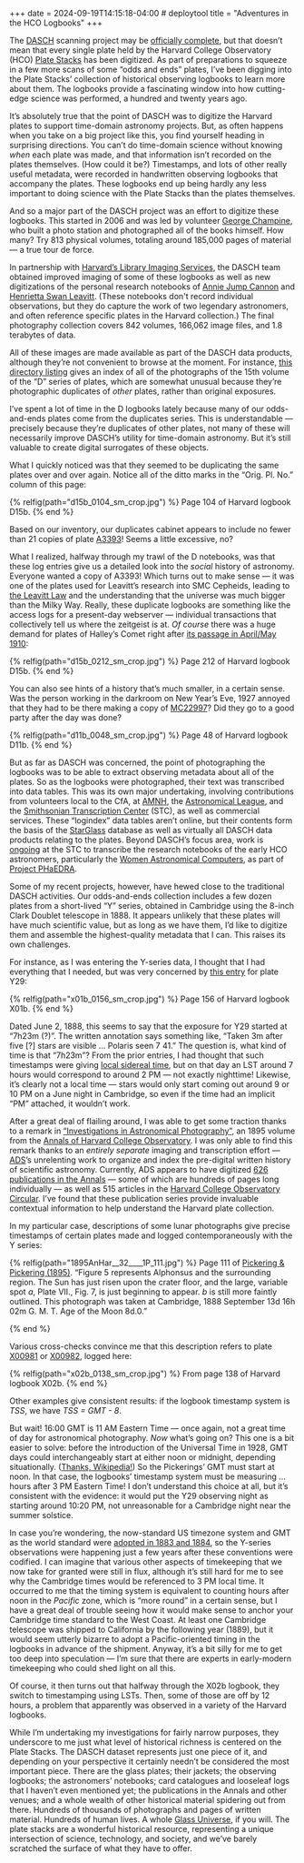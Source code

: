 +++
date = 2024-09-19T14:15:18-04:00 # deploytool
title = "Adventures in the HCO Logbooks"
+++

The [DASCH] scanning project may be [officially complete][dc], but that doesn’t
mean that every single plate held by the Harvard College Observatory (HCO)
[Plate Stacks][ps] has been digitized. As part of preparations to squeeze in a
few more scans of some “odds and ends” plates, I’ve been digging into the Plate
Stacks’ collection of historical observing logbooks to learn more about them.
The logbooks provide a fascinating window into how cutting-edge science was
performed, a hundred and twenty years ago.

[DASCH]: https://dasch.cfa.harvard.edu/
[dc]: https://aas.org/posts/news/2024/03/harvards-dasch-scanning-project-now-complete
[ps]: https://platestacks.cfa.harvard.edu/

<!-- more -->

It’s absolutely true that the point of DASCH was to digitize the Harvard plates
to support time-domain astronomy projects. But, as often happens when you take
on a big project like this, you find yourself heading in surprising directions.
You can’t do time-domain science without knowing *when* each plate was made, and
that information isn’t recorded on the plates themselves. (How could it be?)
Timestamps, and lots of other really useful metadata, were recorded in
handwritten observing logbooks that accompany the plates. These logbooks end up
being hardly any less important to doing science with the Plate Stacks than the
plates themselves.

And so a major part of the DASCH project was an effort to digitize these
logbooks. This started in 2006 and was led by volunteer [George Champine][gc],
who built a photo station and photographed all of the books himself. How many?
Try 813 physical volumes, totaling around 185,000 pages of material — a true
tour de force.

[gc]: https://www.legacy.com/us/obituaries/bostonglobe/name/george-champine-obituary?id=19757368

In partnership with [Harvard’s Library Imaging Services][hlis], the DASCH team
obtained improved imaging of some of these logbooks as well as new digitizations
of the personal research notebooks of [Annie Jump Cannon][ajc] and [Henrietta
Swan Leavitt][hsl]. (These notebooks don't record individual observations, but
they do capture the work of two legendary astronomers, and often reference
specific plates in the Harvard collection.) The final photography collection
covers 842 volumes, 166,062 image files, and 1.8 terabytes of data.

[hlis]: https://imaging.library.harvard.edu/
[ajc]: https://library.cfa.harvard.edu/women-at-hco/annie-jump-cannon
[hsl]: https://library.cfa.harvard.edu/women-at-hco/henrietta-swan-leavitt

All of these images are made available as part of the DASCH data products,
although they’re not convenient to browse at the moment. For instance, [this
directory listing][d15b] gives an index of all of the photographs of the 15th
volume of the “D” series of plates, which are somewhat unusual because they’re
photographic duplicates of *other* plates, rather than original exposures.

[d15b]: http://dasch.rc.fas.harvard.edu/scans/dasch/5/d15b/

I’ve spent a lot of time in the D logbooks lately because many of our
odds-and-ends plates come from the duplicates series. This is understandable —
precisely because they’re duplicates of other plates, not many of these will
necessarily improve DASCH’s utility for time-domain astronomy. But it’s still
valuable to create digital surrogates of these objects.

What I quickly noticed was that they seemed to be duplicating the same plates
over and over again. Notice all of the ditto marks in the “Orig. Pl. No.” column
of this page:

{% relfig(path="d15b_0104_sm_crop.jpg") %}
Page 104 of Harvard logbook D15b.
{% end %}

Based on our inventory, our duplicates cabinet appears to include no fewer than
21 copies of plate [A3393][a03393]! Seems a little excessive, no?

[a03393]: https://starglass.cfa.harvard.edu/plate/a03393

What I realized, halfway through my trawl of the D notebooks, was that these log
entries give us a detailed look into the *social* history of astronomy. Everyone
wanted a copy of A3393! Which turns out to make sense — it was one of the plates
used for Leavitt’s research into SMC Cepheids, leading to [the Leavitt Law][ll]
and the understanding that the universe was much bigger than the Milky Way.
Really, these duplicate logbooks are something like the access logs for a
present-day webserver — individual transactions that collectively tell us where
the zeitgeist is at. *Of course* there was a huge demand for plates of Halley’s
Comet right after [its passage in April/May 1910][hc]:

[ll]: https://en.wikipedia.org/wiki/Period-luminosity_relation
[hc]: https://en.wikipedia.org/wiki/Halley%27s_Comet#1910

{% relfig(path="d15b_0212_sm_crop.jpg") %}
Page 212 of Harvard logbook D15b.
{% end %}

You can also see hints of a history that’s much smaller, in a certain sense. Was
the person working in the darkroom on New Year’s Eve, 1927 annoyed that they had
to be there making a copy of [MC22997]? Did they go to a good party after the
day was done?

[MC22997]: https://starglass.cfa.harvard.edu/plate/mc22997

{% relfig(path="d11b_0048_sm_crop.jpg") %}
Page 48 of Harvard logbook D11b.
{% end %}

But as far as DASCH was concerned, the point of photographing the logbooks was
to be able to extract observing metadata about all of the plates. So as the
logbooks were photographed, their text was transcribed into data tables. This
was its own major undertaking, involving contributions from volunteers local to
the CfA, at [AMNH], the [Astronomical League][al], and the [Smithsonian
Transcription Center][stc] (STC), as well as commercial services. These
“logindex” data tables aren’t online, but their contents form the basis of the
[StarGlass][sg] database as well as virtually all DASCH data products relating
to the plates. Beyond DASCH’s focus area, work is [ongoing][cfastc] at the STC
to transcribe the research notebooks of the early HCO astronomers, particularly
the [Women Astronomical Computers][wac], as part of [Project PHaEDRA][phae].

[AMNH]: https://www.amnh.org/
[al]: https://www.astroleague.org/
[stc]: https://transcription.si.edu/
[sg]: https://starglass.cfa.harvard.edu/
[cfastc]: https://transcription.si.edu/browse?filter=owner%3A11
[wac]: https://library.cfa.harvard.edu/glass-plates/women-at-the-harvard-college-observatory
[phae]: https://library.cfa.harvard.edu/project-phaedra

Some of my recent projects, however, have hewed close to the traditional DASCH
activities. Our odds-and-ends collection includes a few dozen plates from a
short-lived “Y” series, obtained in Cambridge using the 8-inch Clark Doublet
telescope in 1888. It appears unlikely that these plates will have much
scientific value, but as long as we have them, I’d like to digitize them and
assemble the highest-quality metadata that I can. This raises its own
challenges.

For instance, as I was entering the Y-series data, I thought that I had everything
that I needed, but was very concerned by [this entry][x01b0156] for plate Y29:

[x01b0156]: http://dasch.rc.fas.harvard.edu/scans/dasch/1/x01b/x01b_0156_sm.jpg

{% relfig(path="x01b_0156_sm_crop.jpg") %}
Page 156 of Harvard logbook X01b.
{% end %}

Dated June 2, 1888, this seems to say that the exposure for Y29 started at
“7h23m (?)”. The written annotation says something like, “Taken 3m after five
[?] stars are visible ... Polaris seen 7 41.” The question is, what kind of time
is that “7h23m”? From the prior entries, I had thought that such timestamps were
giving [local sidereal time][lst], but on that day an LST around 7 hours would
correspond to around 2 PM — not exactly nighttime! Likewise, it’s clearly not a
local time — stars would only start coming out around 9 or 10 PM on a June night
in Cambridge, so even if the time had an implicit “PM” attached, it wouldn’t
work.

[lst]: https://en.wikipedia.org/wiki/Sidereal_time

After a great deal of flailing around, I was able to get some traction thanks to
a remark in [“Investigations in Astronomical Photography”][iap], an 1895 volume
from the [Annals of Harvard College Observatory][anhar]. I was only able to find
this remark thanks to an *entirely separate* imaging and transcription effort —
[ADS]’s unrelenting work to organize and index the pre-digital written history
of scientific astronomy. Currently, ADS appears to have digitized [626
publications in the Annals][anhar] — some of which are hundreds of pages long
individually — as well as 515 articles in the [Harvard College Observatory
Circular][harci]. I’ve found that these publication series provide invaluable
contextual information to help understand the Harvard plate collection.

[iap]: https://ui.adsabs.harvard.edu/abs/1895AnHar..32....1P/abstract
[anhar]: https://ui.adsabs.harvard.edu/search/q=bibstem%3Aanhar&sort=date%20desc%2C%20bibcode%20desc&p_=0
[ADS]: https://ui.adsabs.harvard.edu/
[harci]: https://ui.adsabs.harvard.edu/search/q=bibstem%3Aharci&sort=date%20desc%2C%20bibcode%20desc&p_=0

In my particular case, descriptions of some lunar photographs give precise
timestamps of certain plates made and logged contemporaneously with the Y
series:

{% relfig(path="1895AnHar__32____1P_111.jpg") %}
Page 111 of [Pickering & Pickering (1895)][iap]. “Figure 5 represents Alphonsus
and the surrounding region. The Sun has just risen upon the crater floor, and the
large, variable spot *a*, Plate VII., Fig. 7, is just beginning to appear. *b*
is still more faintly outlined. This photograph was taken at Cambridge, 1888
September 13d 16h 02m G. M. T. Age of the Moon 8d.0.”

[iap]: https://ui.adsabs.harvard.edu/abs/1895AnHar..32....1P/abstract
{% end %}

Various cross-checks convince me that this description refers to plate [X00981]
or [X00982], logged here:

[X00981]: https://starglass.cfa.harvard.edu/plate/x00981
[X00982]: https://starglass.cfa.harvard.edu/plate/x00982

{% relfig(path="x02b_0138_sm_crop.jpg") %}
From page 138 of Harvard logbook X02b.
{% end %}

Other examples give consistent results: if the logbook timestamp system is
*TSS*, we have *TSS = GMT - 8*.

But wait! 16:00 GMT is 11 AM Eastern Time — once again, not a great time of day
for astronomical photography. *Now* what’s going on? This one is a bit easier to
solve: before the introduction of the Universal Time in 1928, GMT days could
interchangeably start at either noon or midnight, depending situationally.
([Thanks, Wikipedia!][wpgmt]) So the Pickerings’ GMT must start at noon. In that
case, the logbooks’ timestamp system must be measuring ... hours after 3 PM
Eastern Time! I don’t understand this choice at all, but it’s consistent with
the evidence: it would put the Y29 observing night as starting around 10:20 PM,
not unreasonable for a Cambridge night near the summer solstice.

[wpgmt]: https://en.wikipedia.org/wiki/Greenwich_Mean_Time

In case you’re wondering, the now-standard US timezone system and GMT as the
world standard were [adopted in 1883 and 1884][tzhist], so the Y-series
observations were happening just a few years after these conventions were
codified. I can imagine that various other aspects of timekeeping that we now
take for granted were still in flux, although it’s still hard for me to see why
the Cambridge times would be referenced to 3 PM local time. It occurred to me
that the timing system is equivalent to counting hours after noon in the
*Pacific* zone, which is “more round” in a certain sense, but I have a great
deal of trouble seeing how it would make sense to anchor your Cambridge time
standard to the West Coast. At least one Cambridge telescope was shipped to
California by the following year (1889), but it would seem utterly bizarre to
adopt a Pacific-oriented timing in the logbooks in advance of the shipment.
Anyway, it’s a bit silly for me to get too deep into speculation — I’m sure that
there are experts in early-modern timekeeping who could shed light on all this.

[tzhist]: https://en.wikipedia.org/wiki/Time_in_the_United_States#History

Of course, it then turns out that halfway through the X02b logbook, they switch
to timestamping using LSTs. Then, some of those are off by 12 hours, a problem
that apparently was observed in a variety of the Harvard logbooks.

While I’m undertaking my investigations for fairly narrow purposes, they
underscore to me just what level of historical richness is centered on the Plate
Stacks. The DASCH dataset represents just one piece of it, and depending on your
perspective it certainly needn’t be considered the most important piece. There
are the glass plates; their jackets; the observing logbooks; the astronomers’
notebooks; card catalogues and looseleaf logs that I haven’t even mentioned yet;
the publications in the Annals and other venues; and a whole wealth of other
historical material spidering out from there. Hundreds of thousands of
photographs and pages of written material. Hundreds of human lives. A whole
[Glass Universe][gu], if you will. The plate stacks are a wonderful historical
resource, representing a unique intersection of science, technology, and
society, and we’ve barely scratched the surface of what they have to offer.

[gu]: https://www.goodreads.com/book/show/29496512-the-glass-universe
